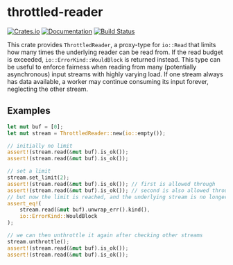 # throttled-reader

[![Crates.io](https://img.shields.io/crates/v/throttled-reader.svg)](https://crates.io/crates/throttled-reader)
[![Documentation](https://docs.rs/throttled-reader/badge.svg)](https://docs.rs/throttled-reader/)
[![Build Status](https://travis-ci.org/jonhoo/throttled-reader.svg?branch=master)](https://travis-ci.org/jonhoo/throttled-reader)

This crate provides `ThrottledReader`, a proxy-type for `io::Read` that limits how many times
the underlying reader can be read from. If the read budget is exceeded,
`io::ErrorKind::WouldBlock` is returned instead. This type can be useful to enforce fairness
when reading from many (potentially asynchronous) input streams with highly varying load. If
one stream always has data available, a worker may continue consuming its input forever,
neglecting the other stream.

## Examples

```rust
let mut buf = [0];
let mut stream = ThrottledReader::new(io::empty());

// initially no limit
assert!(stream.read(&mut buf).is_ok());
assert!(stream.read(&mut buf).is_ok());

// set a limit
stream.set_limit(2);
assert!(stream.read(&mut buf).is_ok()); // first is allowed through
assert!(stream.read(&mut buf).is_ok()); // second is also allowed through
// but now the limit is reached, and the underlying stream is no longer accessible
assert_eq!(
    stream.read(&mut buf).unwrap_err().kind(),
    io::ErrorKind::WouldBlock
);

// we can then unthrottle it again after checking other streams
stream.unthrottle();
assert!(stream.read(&mut buf).is_ok());
assert!(stream.read(&mut buf).is_ok());
```
